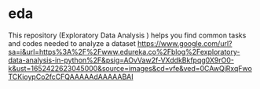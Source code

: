 # eda
This repository (Exploratory Data Analysis ) helps you find common tasks and codes needed to analyze a dataset
https://www.google.com/url?sa=i&url=https%3A%2F%2Fwww.edureka.co%2Fblog%2Fexploratory-data-analysis-in-python%2F&psig=AOvVaw2f-VXddkBkfpqg0X9rO0-k&ust=1652422623045000&source=images&cd=vfe&ved=0CAwQjRxqFwoTCKioypCo2fcCFQAAAAAdAAAAABAI
